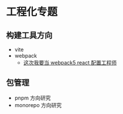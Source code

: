 # 工程化专题

## 构建工具方向
- vite 
- webpack
     - [这次我要当 webpack5 react 配置工程师](https://juejin.cn/post/7187973541675925562)



## 包管理
- pnpm 方向研究
- monorepo 方向研究



